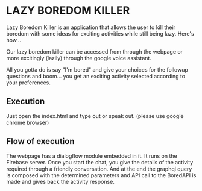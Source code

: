 # LAZY BOREDOM KILLER

Lazy Boredom Killer is an application that allows the user to kill their boredom with some ideas for exciting activities while still being lazy. Here's how...

Our lazy boredom killer can be accessed from through the webpage or more excitingly (lazily) through the google voice assistant.

All you gotta do is say "I'm bored" and give your choices for the followup questions and boom... you get an exciting activity selected according to your preferences.


## Execution

Just open the index.html and type out or speak out.
(please use google chrome browser)

## Flow of execution

The webpage has a dialogflow module embedded in it. It runs on the Firebase server. Once you start the chat, you give the details of the activity required through a friendly conversation. And at the end the graphql query is composed with the determined parameters and API call to the BoredAPI is made and gives back the activity response.

